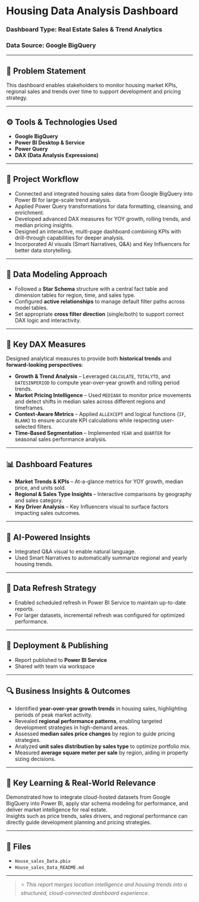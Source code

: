 # Housing Data Analysis Dashboard

### Dashboard Type: Real Estate Sales & Trend Analytics  
### Data Source: Google BigQuery  


---

## 📝 Problem Statement

This dashboard enables stakeholders to monitor housing market KPIs, regional sales and trends over time to support development and pricing strategy.

---

## ⚙️ Tools & Technologies Used

- **Google BigQuery**
- **Power BI Desktop & Service**
- **Power Query** 
- **DAX (Data Analysis Expressions)**
---

## 🔄 Project Workflow

- Connected and integrated housing sales data from Google BigQuery into Power BI for large-scale trend analysis.  
- Applied Power Query transformations for data formatting, cleansing, and enrichment.  
- Developed advanced DAX measures for YOY growth, rolling trends, and median pricing insights.  
- Designed an interactive, multi-page dashboard combining KPIs with drill-through capabilities for deeper analysis.  
- Incorporated AI visuals (Smart Narratives, Q&A) and Key Influencers for better data storytelling.
---


## 🧱 Data Modeling Approach

- Followed a **Star Schema** structure with a central fact table and dimension tables for region, time, and sales type.
- Configured **active relationships** to manage default filter paths across model tables.
- Set appropriate **cross filter direction** (single/both) to support correct DAX logic and interactivity.

---

## 🧮 Key DAX Measures

Designed analytical measures to provide both **historical trends** and **forward-looking perspectives**:

- **Growth & Trend Analysis** – Leveraged `CALCULATE`, `TOTALYTD`, and `DATESINPERIOD` to compute year-over-year growth and rolling period trends.
- **Market Pricing Intelligence** – Used `MEDIANX` to monitor price movements and detect shifts in median sales across different regions and timeframes.
- **Context-Aware Metrics** – Applied `ALLEXCEPT` and logical functions (`IF`, `BLANK`) to ensure accurate KPI calculations while respecting user-selected filters.
- **Time-Based Segmentation** – Implemented `YEAR` and `QUARTER` for seasonal sales performance analysis.

---

## 📊 Dashboard Features

- **Market Trends & KPIs** – At-a-glance metrics for YOY growth, median price, and units sold.  
- **Regional & Sales Type Insights** – Interactive comparisons by geography and sales category.  
- **Key Driver Analysis** – Key Influencers visual to surface factors impacting sales outcomes.  
---
## 🧠 AI-Powered Insights

- Integrated Q&A visual to enable natural language.
- Used Smart Narratives to automatically summarize regional and yearly housing trends.

---
## 🔄 Data Refresh Strategy

- Enabled scheduled refresh in Power BI Service to maintain up-to-date reports.
- For larger datasets, incremental refresh was configured for optimized performance.

---
## 🚀 Deployment & Publishing

- Report published to **Power BI Service**
- Shared with team via workspace

---
## 🔍 Business Insights & Outcomes

- Identified **year-over-year growth trends** in housing sales, highlighting periods of peak market activity.
- Revealed **regional performance patterns**, enabling targeted development strategies in high-demand areas.
- Assessed **median sales price changes** by region to guide pricing strategies.
- Analyzed **unit sales distribution by sales type** to optimize portfolio mix.
- Measured **average square meter per sale** by region, aiding in property sizing decisions.
---



## 📌 Key Learning & Real-World Relevance

Demonstrated how to integrate cloud-hosted datasets from Google BigQuery into Power BI, apply star schema modeling for performance, and deliver market intelligence for real estate.  
Insights such as price trends, sales drivers, and regional performance can directly guide development planning and pricing strategies.

---



## 📁 Files

- `House_sales_Data.pbix`
- `House_sales_Data_README.md`

---

> ⭐ *This report merges location intelligence and housing trends into a structured, cloud-connected dashboard experience.*
